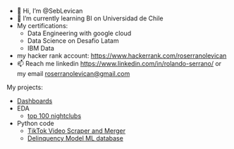 - 👋 Hi, I’m @SebLevican
- 🌱 I’m currently learning BI on Universidad de Chile
- My certifications:
  - Data Engineering with google cloud
  -  Data Science on Desafio Latam
  -  IBM Data 
- my hacker rank account: https://www.hackerrank.com/roserranolevican
- 📫 Reach me linkedin https://www.linkedin.com/in/rolando-serrano/ or my email roserranolevican@gmail.com

My projects:
 - [Dashboards](https://github.com/SebLevican/dashboards)
 - EDA
   - [top 100 nightclubs](https://seblevican.github.io/eda_1/)
 - Python code
   - [TikTok Video Scraper and Merger](https://github.com/SebLevican/tiktokcats)
   - [Delinquency Model ML database](https://github.com/SebLevican/delinquency_data)
<!---
SebLevican/SebLevican is a ✨ special ✨ repository because its `README.md` (this file) appears on your GitHub profile.
You can click the Preview link to take a look at your changes.
--->
